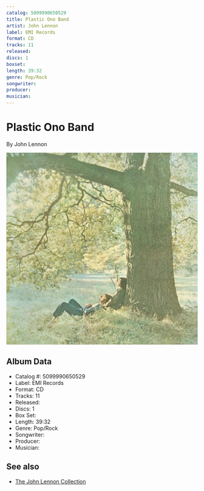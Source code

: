 ```yaml
---
catalog: 5099990650529
title: Plastic Ono Band
artist: John Lennon
label: EMI Records
format: CD
tracks: 11
released: 
discs: 1
boxset: 
length: 39:32
genre: Pop/Rock
songwriter: 
producer: 
musician: 
---
```


# Plastic Ono Band

By John Lennon

![](../../assets/cdcovers/John_Lennon-Plastic_Ono_Band.png)

## Album Data

- Catalog #: 5099990650529
- Label: EMI Records
- Format: CD
- Tracks: 11
- Released: 
- Discs: 1
- Box Set: 
- Length: 39:32
- Genre: Pop/Rock
- Songwriter: 
- Producer: 
- Musician: 


## See also

- [The John Lennon Collection](The_John_Lennon_Collection.md)
